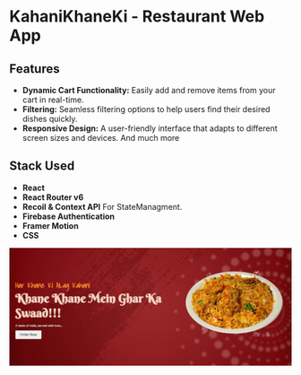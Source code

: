 # KahaniKhaneKi - Restaurant Web App


## Features

- **Dynamic Cart Functionality:** Easily add and remove items from your cart in real-time.
- **Filtering:** Seamless filtering options to help users find their desired dishes quickly.
- **Responsive Design:** A user-friendly interface that adapts to different screen sizes and devices.
And much more

## Stack Used
- **React** 
- **React Router v6** 
- **Recoil & Context API** For StateManagment.
- **Firebase Authentication**
- **Framer Motion**
- **CSS**

![KahaniKhaneKi](./src/assets/Capture.JPG)



